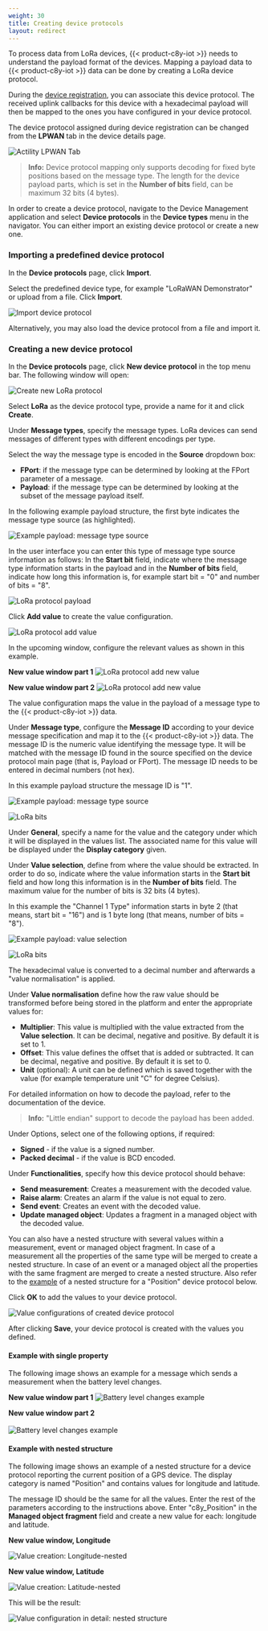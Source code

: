 ```yaml
---
weight: 30
title: Creating device protocols
layout: redirect
---
```



To process data from LoRa devices, {{< product-c8y-iot >}} needs to understand the payload format of the devices. Mapping a payload data to {{< product-c8y-iot >}} data can be done by creating a LoRa device protocol.

During the [device registration](#register-device), you can associate this device protocol. The received uplink callbacks for this device with a hexadecimal payload will then be mapped to the ones you have configured in your device protocol.

The device protocol assigned during device registration can be changed from the **LPWAN** tab in the device details page.

![Actility LPWAN Tab](/images/device-protocols/lora-actility/lora-lpwan-tab.png)

> **Info:** Device protocol mapping only supports decoding for fixed byte positions based on the message type.
The length for the device payload parts, which is set in the **Number of bits** field, can be maximum 32 bits (4 bytes).

In order to create a device protocol, navigate to the Device Management application and select **Device protocols** in the **Device types** menu in the navigator. You can either import an existing device protocol or create a new one.

<a name="import-device-type"></a>
### Importing a predefined device protocol

In the **Device protocols** page, click **Import**.

Select the predefined device type, for example "LoRaWAN Demonstrator" or upload from a file. Click **Import**.

![Import device protocol](/images/device-protocols/lora-actility/lora-protocols-import.png)

Alternatively, you may also load the device protocol from a file and import it.

<a name="create-new-device-type"></a>
### Creating a new device protocol

In the **Device protocols** page, click **New device protocol** in the top menu bar. The following window will open:

![Create new LoRa protocol](/images/device-protocols/lora-actility/lora-protocols-new.png)

Select **LoRa** as the device protocol type, provide a name for it and click **Create**.

Under **Message types**, specify the message types. LoRa devices can send messages of different types with different encodings per type.

Select the way the message type is encoded in the **Source** dropdown box:

- **FPort**: if the message type can be determined by looking at the FPort parameter of a message.
- **Payload**: if the message type can be determined by looking at the subset of the message payload itself.

In the following example payload structure, the first byte indicates the message type source (as highlighted).

<img src="/images/device-protocols/lora-actility/lora-payload-example1.png" alt="Example payload: message type source" style="max-width: 100%">

In the user interface you can enter this type of message type source information as follows: In the **Start bit** field, indicate where the message type information starts in the payload and in the **Number of bits** field, indicate how long this information is, for example start bit = "0" and number of bits = "8".

![LoRa protocol payload](/images/device-protocols/lora-actility/lora-protocols-payload.png)

Click **Add value** to create the value configuration.

![LoRa protocol add value](/images/device-protocols/lora-actility/lora-protocols-addvalue.png)

In the upcoming window, configure the relevant values as shown in this example.

**New value window part 1**
![LoRa protocol add new value](/images/device-protocols/lora-actility/lora-protocols-newvalue.png)

**New value window part 2**
![LoRa protocol add new value](/images/device-protocols/lora-actility/lora-protocols-newvalue2.png)

The value configuration maps the value in the payload of a message type to the {{< product-c8y-iot >}} data.

Under **Message type**, configure the **Message ID** according to your device message specification and map it to the {{< product-c8y-iot >}} data. The message ID is the numeric value identifying the message type. It will be matched with the message ID found in the source specified on the device protocol main page (that is, Payload or FPort). The message ID needs to be entered in decimal numbers (not hex).

In this example payload structure the message ID is "1".

<img src="/images/device-protocols/lora-actility/lora-payload-example2.png" alt="Example payload: message type source" style="max-width: 100%">

![LoRa bits](/images/device-protocols/lora-actility/lora-protocols-loraid.png)

Under **General**, specify a name for the value and the category under which it will be displayed in the values list. The associated name for this value will be displayed under the **Display category** given.

Under **Value selection**, define from where the value should be extracted. In order to do so, indicate where the value information starts in the **Start bit** field and how long this information is in the **Number of bits** field. The maximum value for the number of bits is 32 bits (4 bytes).

In this example the "Channel 1 Type" information starts in byte 2 (that means, start bit = "16") and is 1 byte long (that means, number of bits = "8").

<img src="/images/device-protocols/lora-actility/lora-payload-example3.png" alt="Example payload: value selection" style="max-width: 100%">

![LoRa bits](/images/device-protocols/lora-actility/lora-protocols-lorabits.png)

The hexadecimal value is converted to a decimal number and afterwards a "value normalisation" is applied.

Under **Value normalisation** define how the raw value should be transformed before being stored in the platform and enter the appropriate values for:

- **Multiplier**: This value is multiplied with the value extracted from the **Value selection**. It can be decimal, negative and positive. By default it is set to 1.
- **Offset**: This value defines the offset that is added or subtracted. It can be decimal, negative and positive. By default it is set to 0.
- **Unit** (optional): A unit can be defined which is saved together with the value (for example temperature unit "C" for degree Celsius).

For detailed information on how to decode the payload, refer to the documentation of the device.

> **Info:** "Little endian" support to decode the payload has been added.

Under Options, select one of the following options, if required:

* **Signed** - if the value is a signed number.
* **Packed decimal** - if the value is BCD encoded.

Under **Functionalities**, specify how this device protocol should behave:

- **Send measurement**: Creates a measurement with the decoded value.
- **Raise alarm**: Creates an alarm if the value is not equal to zero.
- **Send event**: Creates an event with the decoded value.
- **Update managed object**: Updates a fragment in a managed object with the decoded value.

You can also have a nested structure with several values within a measurement, event or managed object fragment. In case of a measurement all the properties of the same type will be merged to create a nested structure. In case of an event or a managed object all the properties with the same fragment are merged to create a nested structure. Also refer to the [example](#nested-structure-example) of a nested structure for a "Position" device protocol below.

Click **OK** to add the values to your device protocol.

![Value configurations of created device protocol](/images/device-protocols/lora-actility/lora-protocols-loraprotocol.png)

After clicking **Save**, your device protocol is created with the values you defined.

#### Example with single property

The following image shows an example for a message which sends a measurement when the battery level changes.

**New value window part 1**
![Battery level changes example](/images/device-protocols/lora-actility/lora-protocols-battery.png)

**New value window part 2**
<br><br>
![Battery level changes example](/images/device-protocols/lora-actility/lora-protocols-battery2.png)

<a name="nested-structure-example"></a>
#### Example with nested structure

The following image shows an example of a nested structure for a device protocol reporting the current position of a GPS device. The display category is named "Position" and contains values for longitude and latitude.

The message ID should be the same for all the values. Enter the rest of the parameters according to the instructions above. Enter "c8y_Position" in the **Managed object fragment** field and create a new value for each: longitude and latitude.

**New value window, Longitude**

![Value creation: Longitude-nested](/images/device-protocols/lora-actility/lora-protocols-lng.png)

**New value window, Latitude**

![Value creation: Latitude-nested](/images/device-protocols/lora-actility/lora-protocols-lat.png)

This will be the result:

![Value configuration in detail: nested structure](/images/device-protocols/lora-actility/lora-protocols-gpsexample.png)
